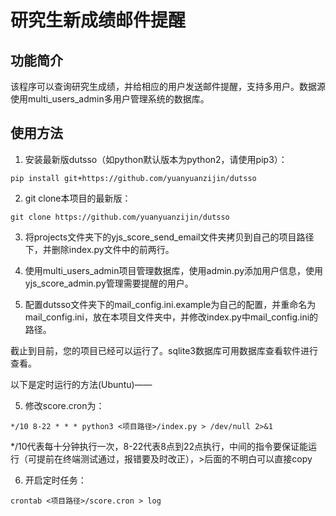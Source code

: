 # 研究生新成绩邮件提醒

## 功能简介

该程序可以查询研究生成绩，并给相应的用户发送邮件提醒，支持多用户。数据源使用multi_users_admin多用户管理系统的数据库。

## 使用方法

1. 安装最新版dutsso（如python默认版本为python2，请使用pip3）：

```
pip install git+https://github.com/yuanyuanzijin/dutsso
```

2. git clone本项目的最新版：

```
git clone https://github.com/yuanyuanzijin/dutsso
```

3. 将projects文件夹下的yjs_score_send_email文件夹拷贝到自己的项目路径下，并删除index.py文件中的前两行。

4. 使用multi_users_admin项目管理数据库，使用admin.py添加用户信息，使用yjs_score_admin.py管理需要提醒的用户。

5. 配置dutsso文件夹下的mail_config.ini.example为自己的配置，并重命名为mail_config.ini，放在本项目文件夹中，并修改index.py中mail_config.ini的路径。

截止到目前，您的项目已经可以运行了。sqlite3数据库可用数据库查看软件进行查看。

以下是定时运行的方法(Ubuntu)——

5. 修改score.cron为：

```
*/10 8-22 * * * python3 <项目路径>/index.py > /dev/null 2>&1
```

*/10代表每十分钟执行一次，8-22代表8点到22点执行，中间的指令要保证能运行（可提前在终端测试通过，报错要及时改正），>后面的不明白可以直接copy

6. 开启定时任务：

```
crontab <项目路径>/score.cron > log
```